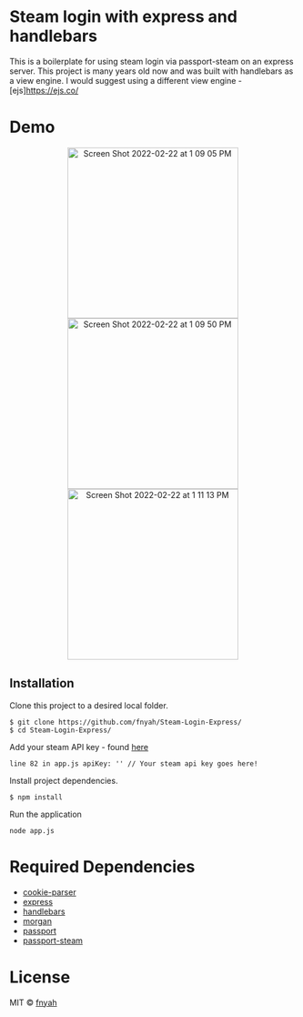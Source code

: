 # Steam login with express and handlebars

This is a boilerplate for using steam login via passport-steam on an express server. 
This project is many years old now and was built with handlebars as a view engine. 
I would suggest using a different view engine - [ejs]https://ejs.co/

# Demo 

<p align="center">
    <img width="300" alt="Screen Shot 2022-02-22 at 1 09 05 PM" src="https://user-images.githubusercontent.com/7035086/155194759-71fc04ef-0027-4e2f-b797-bb36f4b7ca3b.png">
<img width="300" alt="Screen Shot 2022-02-22 at 1 09 50 PM" src="https://user-images.githubusercontent.com/7035086/155194902-5a2fa6ba-7847-4f66-bf1f-95a06e0b37d9.png">
<img width="300" alt="Screen Shot 2022-02-22 at 1 11 13 PM" src="https://user-images.githubusercontent.com/7035086/155194919-f4be5b4a-d9cb-4320-8f70-7bbbe53fdd40.png">
</p>

## Installation 

Clone this project to a desired local folder. 

```
$ git clone https://github.com/fnyah/Steam-Login-Express/
$ cd Steam-Login-Express/
```

Add your steam API key - found [here](https://steamcommunity.com/dev/apikey)

```
line 82 in app.js apiKey: '' // Your steam api key goes here!
```

Install project dependencies. 

```
$ npm install

```

Run the application

```
node app.js
```

# Required Dependencies

* [cookie-parser](https://www.npmjs.com/package/cookie-parser)
* [express](https://expressjs.com/)
* [handlebars](https://handlebarsjs.com/)
* [morgan](https://www.npmjs.com/package/morgan)
* [passport](https://www.passportjs.org/)
* [passport-steam](https://www.npmjs.com/package/passport-steam)

# License

MIT ©  [fnyah](https://github.com/fnyah)
